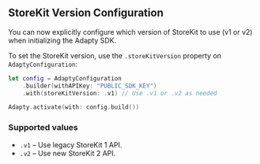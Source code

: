 
## StoreKit Version Configuration

You can now explicitly configure which version of StoreKit to use (v1 or v2) when initializing the Adapty SDK.

To set the StoreKit version, use the `.storeKitVersion` property on `AdaptyConfiguration`:

```swift
let config = AdaptyConfiguration
    .builder(withAPIKey: "PUBLIC_SDK_KEY")
    .with(storeKitVersion: .v1) // Use .v1 or .v2 as needed

Adapty.activate(with: config.build())
```

### Supported values

- `.v1` – Use legacy StoreKit 1 API.
- `.v2` – Use new StoreKit 2 API.
